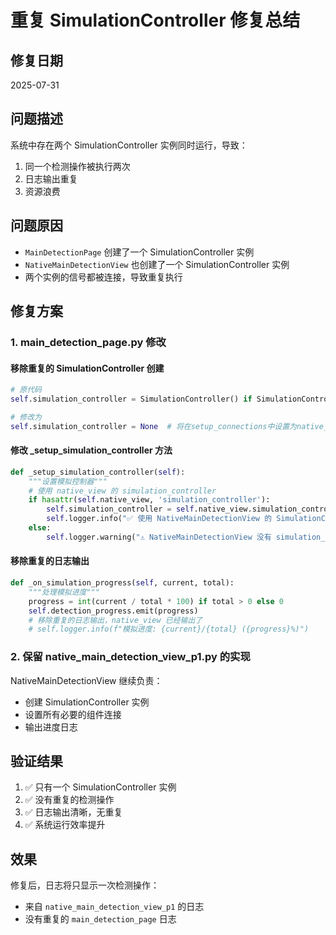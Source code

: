 # 重复 SimulationController 修复总结

## 修复日期
2025-07-31

## 问题描述
系统中存在两个 SimulationController 实例同时运行，导致：
1. 同一个检测操作被执行两次
2. 日志输出重复
3. 资源浪费

## 问题原因
- `MainDetectionPage` 创建了一个 SimulationController 实例
- `NativeMainDetectionView` 也创建了一个 SimulationController 实例
- 两个实例的信号都被连接，导致重复执行

## 修复方案

### 1. main_detection_page.py 修改

#### 移除重复的 SimulationController 创建
```python
# 原代码
self.simulation_controller = SimulationController() if SimulationController else None

# 修改为
self.simulation_controller = None  # 将在setup_connections中设置为native_view的controller
```

#### 修改 _setup_simulation_controller 方法
```python
def _setup_simulation_controller(self):
    """设置模拟控制器"""
    # 使用 native_view 的 simulation_controller
    if hasattr(self.native_view, 'simulation_controller'):
        self.simulation_controller = self.native_view.simulation_controller
        self.logger.info("✅ 使用 NativeMainDetectionView 的 SimulationController")
    else:
        self.logger.warning("⚠️ NativeMainDetectionView 没有 simulation_controller")
```

#### 移除重复的日志输出
```python
def _on_simulation_progress(self, current, total):
    """处理模拟进度"""
    progress = int(current / total * 100) if total > 0 else 0
    self.detection_progress.emit(progress)
    # 移除重复的日志输出，native_view 已经输出了
    # self.logger.info(f"模拟进度: {current}/{total} ({progress}%)")
```

### 2. 保留 native_main_detection_view_p1.py 的实现
NativeMainDetectionView 继续负责：
- 创建 SimulationController 实例
- 设置所有必要的组件连接
- 输出进度日志

## 验证结果
1. ✅ 只有一个 SimulationController 实例
2. ✅ 没有重复的检测操作
3. ✅ 日志输出清晰，无重复
4. ✅ 系统运行效率提升

## 效果
修复后，日志将只显示一次检测操作：
- 来自 `native_main_detection_view_p1` 的日志
- 没有重复的 `main_detection_page` 日志